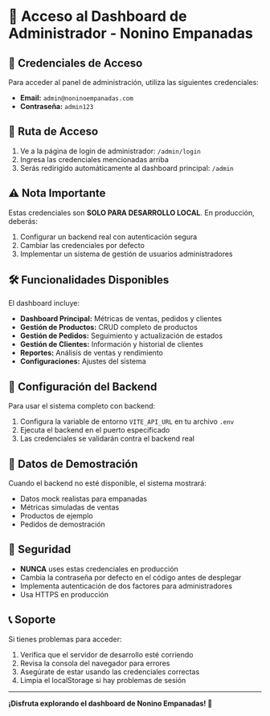 # 🚀 Acceso al Dashboard de Administrador - Nonino Empanadas

## 🔑 Credenciales de Acceso

Para acceder al panel de administración, utiliza las siguientes credenciales:

- **Email:** `admin@noninoempanadas.com`
- **Contraseña:** `admin123`

## 📍 Ruta de Acceso

1. Ve a la página de login de administrador: `/admin/login`
2. Ingresa las credenciales mencionadas arriba
3. Serás redirigido automáticamente al dashboard principal: `/admin`

## ⚠️ Nota Importante

Estas credenciales son **SOLO PARA DESARROLLO LOCAL**. En producción, deberás:

1. Configurar un backend real con autenticación segura
2. Cambiar las credenciales por defecto
3. Implementar un sistema de gestión de usuarios administradores

## 🛠️ Funcionalidades Disponibles

El dashboard incluye:

- **Dashboard Principal:** Métricas de ventas, pedidos y clientes
- **Gestión de Productos:** CRUD completo de productos
- **Gestión de Pedidos:** Seguimiento y actualización de estados
- **Gestión de Clientes:** Información y historial de clientes
- **Reportes:** Análisis de ventas y rendimiento
- **Configuraciones:** Ajustes del sistema

## 🔧 Configuración del Backend

Para usar el sistema completo con backend:

1. Configura la variable de entorno `VITE_API_URL` en tu archivo `.env`
2. Ejecuta el backend en el puerto especificado
3. Las credenciales se validarán contra el backend real

## 🎯 Datos de Demostración

Cuando el backend no esté disponible, el sistema mostrará:
- Datos mock realistas para empanadas
- Métricas simuladas de ventas
- Productos de ejemplo
- Pedidos de demostración

## 🚨 Seguridad

- **NUNCA** uses estas credenciales en producción
- Cambia la contraseña por defecto en el código antes de desplegar
- Implementa autenticación de dos factores para administradores
- Usa HTTPS en producción

## 📞 Soporte

Si tienes problemas para acceder:
1. Verifica que el servidor de desarrollo esté corriendo
2. Revisa la consola del navegador para errores
3. Asegúrate de estar usando las credenciales correctas
4. Limpia el localStorage si hay problemas de sesión

---

**¡Disfruta explorando el dashboard de Nonino Empanadas! 🥟**
